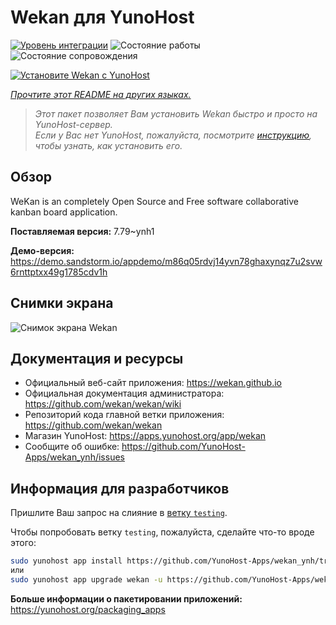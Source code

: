 <!--
Важно: этот README был автоматически сгенерирован <https://github.com/YunoHost/apps/tree/master/tools/readme_generator>
Он НЕ ДОЛЖЕН редактироваться вручную.
-->

# Wekan для YunoHost

[![Уровень интеграции](https://apps.yunohost.org/badge/integration/wekan)](https://ci-apps.yunohost.org/ci/apps/wekan/)
![Состояние работы](https://apps.yunohost.org/badge/state/wekan)
![Состояние сопровождения](https://apps.yunohost.org/badge/maintained/wekan)

[![Установите Wekan с YunoHost](https://install-app.yunohost.org/install-with-yunohost.svg)](https://install-app.yunohost.org/?app=wekan)

*[Прочтите этот README на других языках.](./ALL_README.md)*

> *Этот пакет позволяет Вам установить Wekan быстро и просто на YunoHost-сервер.*  
> *Если у Вас нет YunoHost, пожалуйста, посмотрите [инструкцию](https://yunohost.org/install), чтобы узнать, как установить его.*

## Обзор

WeKan is an completely Open Source and Free software collaborative kanban board application.


**Поставляемая версия:** 7.79~ynh1

**Демо-версия:** <https://demo.sandstorm.io/appdemo/m86q05rdvj14yvn78ghaxynqz7u2svw6rnttptxx49g1785cdv1h>

## Снимки экрана

![Снимок экрана Wekan](./doc/screenshots/screenshot.jpg)

## Документация и ресурсы

- Официальный веб-сайт приложения: <https://wekan.github.io>
- Официальная документация администратора: <https://github.com/wekan/wekan/wiki>
- Репозиторий кода главной ветки приложения: <https://github.com/wekan/wekan>
- Магазин YunoHost: <https://apps.yunohost.org/app/wekan>
- Сообщите об ошибке: <https://github.com/YunoHost-Apps/wekan_ynh/issues>

## Информация для разработчиков

Пришлите Ваш запрос на слияние в [ветку `testing`](https://github.com/YunoHost-Apps/wekan_ynh/tree/testing).

Чтобы попробовать ветку `testing`, пожалуйста, сделайте что-то вроде этого:

```bash
sudo yunohost app install https://github.com/YunoHost-Apps/wekan_ynh/tree/testing --debug
или
sudo yunohost app upgrade wekan -u https://github.com/YunoHost-Apps/wekan_ynh/tree/testing --debug
```

**Больше информации о пакетировании приложений:** <https://yunohost.org/packaging_apps>
